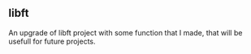 ## libft
An upgrade of libft project with some function that I made, that will be usefull for future projects.

